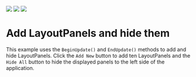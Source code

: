 <!-- default badges list -->
![](https://img.shields.io/endpoint?url=https://codecentral.devexpress.com/api/v1/VersionRange/285561365/19.2.5%2B)
[![](https://img.shields.io/badge/Open_in_DevExpress_Support_Center-FF7200?style=flat-square&logo=DevExpress&logoColor=white)](https://supportcenter.devexpress.com/ticket/details/T920784)
[![](https://img.shields.io/badge/📖_How_to_use_DevExpress_Examples-e9f6fc?style=flat-square)](https://docs.devexpress.com/GeneralInformation/403183)
<!-- default badges end -->
# Add LayoutPanels and hide them

This example uses the `BeginUpdate()` and `EndUpdate()` methods to add and hide LayoutPanels. Click the `Add New` button to add ten LayoutPanels and the `Hide All` button to hide  the displayed panels to the left side of the application.
